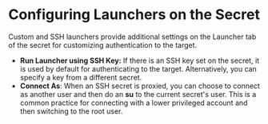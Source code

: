 [title]: # (Configuring Launchers on the Secret)
[tags]: # (Launcher)
[priority]: # (30)

# Configuring Launchers on the Secret

Custom and SSH launchers provide additional settings on the Launcher tab of the secret for customizing authentication to the target.

- **Run Launcher using SSH Key:** If there is an SSH key set on the secret, it is used by default for authenticating to the target. Alternatively, you can specify a key from a different secret.
- **Connect As**: When an SSH secret is proxied, you can choose to connect as another user and then do an **su** to the current secret's user. This is a common practice for connecting with a lower privileged account and then switching to the root user.
